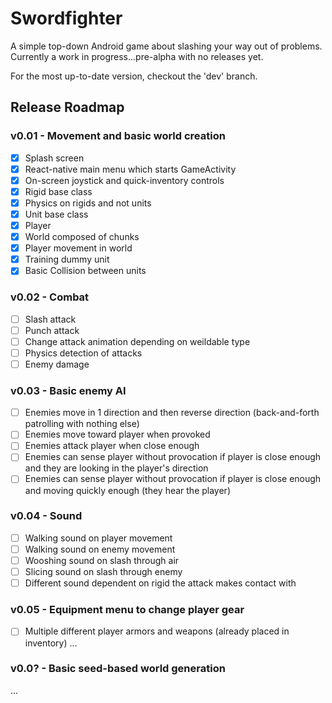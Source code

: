 # Swordfighter

A simple top-down Android game about slashing your way out of problems.
Currently a work in progress...pre-alpha with no releases yet.

For the most up-to-date version, checkout the 'dev' branch.

## Release Roadmap

### v0.01 - Movement and basic world creation

- [x] Splash screen
- [x] React-native main menu which starts GameActivity
- [x] On-screen joystick and quick-inventory controls
- [x] Rigid base class
- [x] Physics on rigids and not units
- [x] Unit base class
- [x] Player
- [x] World composed of chunks
- [x] Player movement in world
- [x] Training dummy unit
- [x] Basic Collision between units

### v0.02 - Combat

- [ ] Slash attack
- [ ] Punch attack
- [ ] Change attack animation depending on weildable type
- [ ] Physics detection of attacks
- [ ] Enemy damage

### v0.03 - Basic enemy AI

- [ ] Enemies move in 1 direction and then reverse direction (back-and-forth patrolling with nothing else)
- [ ] Enemies move toward player when provoked
- [ ] Enemies attack player when close enough
- [ ] Enemies can sense player without provocation if player is close enough and they are looking in the player's direction
- [ ] Enemies can sense player without provocation if player is close enough and moving quickly enough (they hear the player)

### v0.04 - Sound

- [ ] Walking sound on player movement
- [ ] Walking sound on enemy movement
- [ ] Wooshing sound on slash through air
- [ ] Slicing sound on slash through enemy
- [ ] Different sound dependent on rigid the attack makes contact with

### v0.05 - Equipment menu to change player gear

- [ ] Multiple different player armors and weapons (already placed in inventory)
...

### v0.0? - Basic seed-based world generation

...
